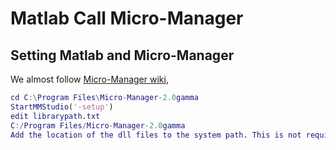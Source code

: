 # Matlab Call Micro-Manager

## Setting Matlab and Micro-Manager
We almost follow [Micro-Manager wiki](https://micro-manager.org/wiki/Matlab_Configuration),



```matlab
cd C:\Program Files\Micro-Manager-2.0gamma
StartMMStudio('-setup')
edit librarypath.txt
C:/Program Files/Micro-Manager-2.0gamma
Add the location of the dll files to the system path. This is not required for all device drivers but is required to access the Andor driver on a Windows 7 system. 
```



